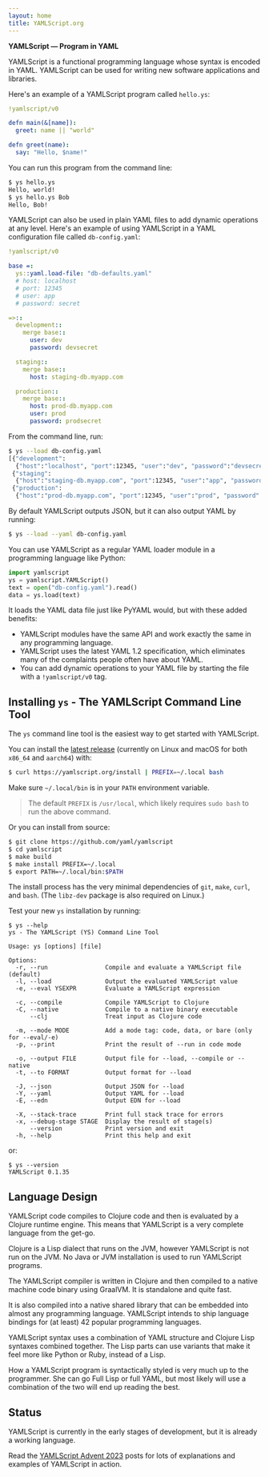 ```yaml
---
layout: home
title: YAMLScript.org
---
```


**YAMLScript — Program in YAML**

YAMLScript is a functional programming language whose syntax is encoded in
YAML.
YAMLScript can be used for writing new software applications and libraries.

Here's an example of a YAMLScript program called `hello.ys`:

```yaml
!yamlscript/v0

defn main(&[name]):
  greet: name || "world"

defn greet(name):
  say: "Hello, $name!"
```

You can run this program from the command line:

```bash
$ ys hello.ys
Hello, world!
$ ys hello.ys Bob
Hello, Bob!
```

YAMLScript can also be used in plain YAML files to add dynamic operations at any
level.
Here's an example of using YAMLScript in a YAML configuration file called
`db-config.yaml`:

```yaml
!yamlscript/v0

base =:
  ys::yaml.load-file: "db-defaults.yaml"
  # host: localhost
  # port: 12345
  # user: app
  # password: secret

=>::
  development::
    merge base::
      user: dev
      password: devsecret

  staging::
    merge base::
      host: staging-db.myapp.com

  production::
    merge base::
      host: prod-db.myapp.com
      user: prod
      password: prodsecret
```

From the command line, run:

```bash
$ ys --load db-config.yaml
[{"development":
  {"host":"localhost", "port":12345, "user":"dev", "password":"devsecret"}},
 {"staging":
  {"host":"staging-db.myapp.com", "port":12345, "user":"app", "password":"secret"}},
 {"production":
  {"host":"prod-db.myapp.com", "port":12345, "user":"prod", "password": "prodsecret"}}]
```

By default YAMLScript outputs JSON, but it can also output YAML by running:

```bash
$ ys --load --yaml db-config.yaml
```

You can use YAMLScript as a regular YAML loader module in a programming language
like Python:

```python
import yamlscript
ys = yamlscript.YAMLScript()
text = open("db-config.yaml").read()
data = ys.load(text)
```

It loads the YAML data file just like PyYAML would, but with these added
benefits:

* YAMLScript modules have the same API and work exactly the same in any
  programming language.
* YAMLScript uses the latest YAML 1.2 specification, which eliminates many of
  the complaints people often have about YAML.
* You can add dynamic operations to your YAML file by starting the file with a
  `!yamlscript/v0` tag.


## Installing `ys` - The YAMLScript Command Line Tool

The `ys` command line tool is the easiest way to get started with YAMLScript.

You can install the [latest release](
https://github.com/yaml/yamlscript/releases) (currently on Linux and macOS for
both `x86_64` and `aarch64`) with:

```bash
$ curl https://yamlscript.org/install | PREFIX=~/.local bash
```

Make sure `~/.local/bin` is in your `PATH` environment variable.

> The default `PREFIX` is `/usr/local`, which likely requires `sudo bash` to run
the above command.

Or you can install from source:

```bash
$ git clone https://github.com/yaml/yamlscript
$ cd yamlscript
$ make build
$ make install PREFIX=~/.local
$ export PATH=~/.local/bin:$PATH
```

The install process has the very minimal dependencies of `git`, `make`, `curl`,
and `bash`.
(The `libz-dev` package is also required on Linux.)

Test your new `ys` installation by running:

```text
$ ys --help
ys - The YAMLScript (YS) Command Line Tool

Usage: ys [options] [file]

Options:
  -r, --run                Compile and evaluate a YAMLScript file (default)
  -l, --load               Output the evaluated YAMLScript value
  -e, --eval YSEXPR        Evaluate a YAMLScript expression

  -c, --compile            Compile YAMLScript to Clojure
  -C, --native             Compile to a native binary executable
      --clj                Treat input as Clojure code

  -m, --mode MODE          Add a mode tag: code, data, or bare (only for --eval/-e)
  -p, --print              Print the result of --run in code mode

  -o, --output FILE        Output file for --load, --compile or --native
  -t, --to FORMAT          Output format for --load

  -J, --json               Output JSON for --load
  -Y, --yaml               Output YAML for --load
  -E, --edn                Output EDN for --load

  -X, --stack-trace        Print full stack trace for errors
  -x, --debug-stage STAGE  Display the result of stage(s)
      --version            Print version and exit
  -h, --help               Print this help and exit
```

or:

```text
$ ys --version
YAMLScript 0.1.35
```

## Language Design

YAMLScript code compiles to Clojure code and then is evaluated by a Clojure
runtime engine.
This means that YAMLScript is a very complete language from the get-go.

Clojure is a Lisp dialect that runs on the JVM, however YAMLScript is not run on
the JVM.
No Java or JVM installation is used to run YAMLScript programs.

The YAMLScript compiler is written in Clojure and then compiled to a native
machine code binary using GraalVM.
It is standalone and quite fast.

It is also compiled into a native shared library that can be embedded into
almost any programming language.
YAMLScript intends to ship language bindings for (at least) 42 popular
programming languages.

YAMLScript syntax uses a combination of YAML structure and Clojure Lisp syntaxes
combined together.
The Lisp parts can use variants that make it feel more like Python or Ruby,
instead of a Lisp.

How a YAMLScript program is syntactically styled is very much up to the
programmer.
She can go Full Lisp or full YAML, but most likely will use a combination of
the two will end up reading the best.


## Status

YAMLScript is currently in the early stages of development, but it is already
a working language.

Read the [YAMLScript Advent 2023](https://yamlscript.org/posts/advent-2023/)
posts for lots of explanations and examples of YAMLScript in action.

<!--
See the [YAMLScript Docs](https://yamlscript.org/doc/) for more information.
-->
